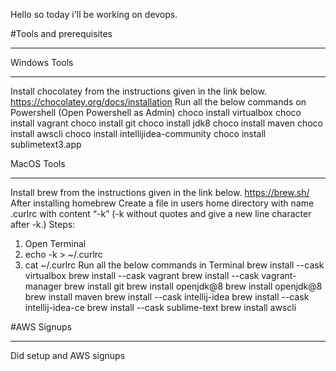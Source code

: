 Hello so today i'll be working on devops.

#Tools and prerequisites
********************************************

Windows Tools
*****************

Install chocolatey from the instructions given in the link below.
https://chocolatey.org/docs/installation
Run all the below commands on Powershell (Open Powershell as Admin)
choco install virtualbox
choco install vagrant
choco install git
choco install jdk8
choco install maven
choco install awscli
choco install intellijidea-community
choco install sublimetext3.app


MacOS Tools
**********************

Install brew from the instructions given in the link below.
https://brew.sh/
After installing homebrew
Create a file in users home directory with name .curlrc with content “-k”
(-k without quotes and give a new line character after -k.)
Steps:
1. Open Terminal
2. echo -k > ~/.curlrc
3. cat ~/.curlrc
Run all the below commands in Terminal
brew install --cask virtualbox
brew install --cask vagrant
brew install --cask vagrant-manager
brew install git
brew install openjdk@8
brew install openjdk@8
brew install maven
brew install --cask intellij-idea
brew install --cask intellij-idea-ce
brew install --cask sublime-text
brew install awscli




#AWS Signups
*************

Did setup and AWS signups